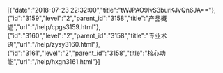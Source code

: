 [{"date":"2018-07-23 22:32:00","title":"tWJPAO9lvS3burKJvQn6JA=="},{"id":"3159","level":"2","parent_id":"3158","title":"产品概述","url":"/help/cpgs3159.html"},{"id":"3160","level":"2","parent_id":"3158","title":"专业术语","url":"/help/zysy3160.html"},{"id":"3161","level":"2","parent_id":"3158","title":"核心功能","url":"/help/hxgn3161.html"}]